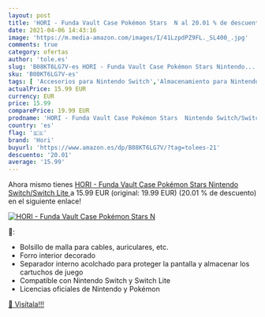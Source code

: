 ```yaml
---
layout: post
title: 'HORI - Funda Vault Case Pokémon Stars  N al 20.01 % de descuento'
date: 2021-04-06 14:43:16
image: 'https://m.media-amazon.com/images/I/41LzpdPZ9FL._SL400_.jpg'
comments: true
category: ofertas
author: 'tole.es'
slug: 'B08KT6LG7V-es HORI - Funda Vault Case Pokémon Stars Nintendo...'
sku: 'B08KT6LG7V-es'
tags: [ 'Accesorios para Nintendo Switch','Almacenamiento para Nintendo Switch','Fundas y almacenamiento para Nintendo Switch','Hardware y juegos para Nintendo Switch','Videojuegos','hori','nintendo', ]
actualPrice: 15.99 EUR
currency: EUR
price: 15.99
comparePrice: 19.99 EUR
prodname: 'HORI - Funda Vault Case Pokémon Stars  Nintendo Switch/Switch Lite '
country: 'es'
flag: '🇪🇸'
brand: 'Hori'
buyurl: 'https://www.amazon.es/dp/B08KT6LG7V/?tag=tolees-21'
descuento: '20.01'
average: '15.99'
---
```


Ahora mismo tienes [HORI - Funda Vault Case Pokémon Stars  Nintendo Switch/Switch Lite ](https://www.amazon.es/dp/B08KT6LG7V/?tag=tolees-21) a 15.99 EUR (original: 19.99 EUR) (20.01 %  de descuento) en el siguiente enlace!

[![HORI - Funda Vault Case Pokémon Stars  N](https://m.media-amazon.com/images/I/41LzpdPZ9FL._SL400_.jpg)](https://www.amazon.es/dp/B08KT6LG7V/?tag=tolees-21)

🔎:

- Bolsillo de malla para cables, auriculares, etc.
- Forro interior decorado
- Separador interno acolchado para proteger la pantalla y almacenar los cartuchos de juego
- Compatible con Nintendo Switch y Switch Lite
- Licencias oficiales de Nintendo y Pokémon

[🛒 Visítala!!!](https://www.amazon.es/dp/B08KT6LG7V/?tag=tolees-21)
